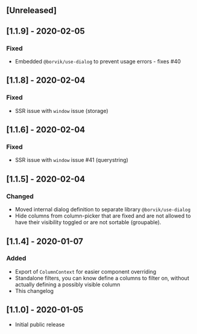 ## [Unreleased]

## [1.1.9] - 2020-02-05
### Fixed
- Embedded `@borvik/use-dialog` to prevent usage errors - fixes #40

## [1.1.8] - 2020-02-04
### Fixed
- SSR issue with `window` issue (storage)

## [1.1.6] - 2020-02-04
### Fixed
- SSR issue with `window` issue #41 (querystring)

## [1.1.5] - 2020-02-04
### Changed
- Moved internal dialog definition to separate library `@borvik/use-dialog`
- Hide columns from column-picker that are fixed and are not allowed to have their visibility toggled or are not sortable (groupable).

## [1.1.4] - 2020-01-07
### Added
- Export of `ColumnContext` for easier component overriding
- Standalone filters, you can know define a columns to filter on, without actually defining a possibly visible column
- This changelog

## [1.1.0] - 2020-01-05
- Initial public release